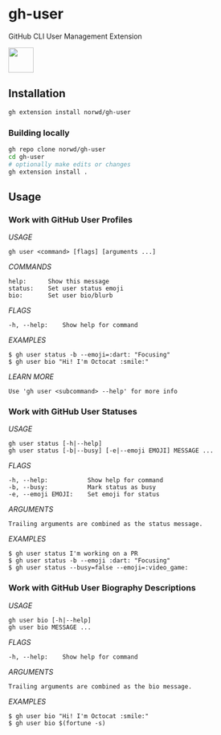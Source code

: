 # gh-user

GitHub CLI User Management Extension

<img src="/../../../../norwd/human/blob/main/docs/automatic-logo.svg" height="50" />

## Installation

```sh
gh extension install norwd/gh-user

```

### Building locally

```sh
gh repo clone norwd/gh-user
cd gh-user
# optionally make edits or changes
gh extension install .
```

## Usage

### Work with GitHub User Profiles

*USAGE*

    gh user <command> [flags] [arguments ...]

*COMMANDS*

    help:      Show this message
    status:    Set user status emoji
    bio:       Set user bio/blurb

*FLAGS*

    -h, --help:    Show help for command

*EXAMPLES*

    $ gh user status -b --emoji=:dart: "Focusing"
    $ gh user bio "Hi! I'm Octocat :smile:"

*LEARN MORE*

    Use 'gh user <subcommand> --help' for more info

### Work with GitHub User Statuses

*USAGE*

    gh user status [-h|--help]
    gh user status [-b|--busy] [-e|--emoji EMOJI] MESSAGE ...

*FLAGS*

    -h, --help:           Show help for command
    -b, --busy:           Mark status as busy
    -e, --emoji EMOJI:    Set emoji for status

*ARGUMENTS*

    Trailing arguments are combined as the status message.

*EXAMPLES*

    $ gh user status I'm working on a PR
    $ gh user status -b --emoji :dart: "Focusing"
    $ gh user status --busy=false --emoji=:video_game:

### Work with GitHub User Biography Descriptions

*USAGE*

    gh user bio [-h|--help]
    gh user bio MESSAGE ...

*FLAGS*

    -h, --help:    Show help for command

*ARGUMENTS*

    Trailing arguments are combined as the bio message.

*EXAMPLES*

    $ gh user bio "Hi! I'm Octocat :smile:"
    $ gh user bio $(fortune -s)
